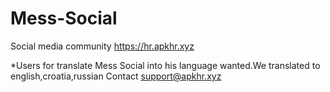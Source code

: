 # Mess-Social
Social media community
https://hr.apkhr.xyz

*Users for translate Mess Social into his language wanted.We translated to english,croatia,russian
Contact support@apkhr.xyz
